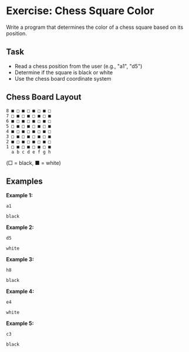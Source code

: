# Exercise: Chess Square Color

Write a program that determines the color of a chess square based on its position.

## Task
- Read a chess position from the user (e.g., "a1", "d5")
- Determine if the square is black or white
- Use the chess board coordinate system

## Chess Board Layout
```
8 ■ □ ■ □ ■ □ ■ □
7 □ ■ □ ■ □ ■ □ ■
6 ■ □ ■ □ ■ □ ■ □
5 □ ■ □ ■ □ ■ □ ■
4 ■ □ ■ □ ■ □ ■ □
3 □ ■ □ ■ □ ■ □ ■
2 ■ □ ■ □ ■ □ ■ □
1 □ ■ □ ■ □ ■ □ ■
  a b c d e f g h
```
(□ = black, ■ = white)

## Examples
**Example 1:**
```
a1
```
```
black
```

**Example 2:**
```
d5
```
```
white
```

**Example 3:**
```
h8
```
```
black
```

**Example 4:**
```
e4
```
```
white
```

**Example 5:**
```
c3
```
```
black
```

